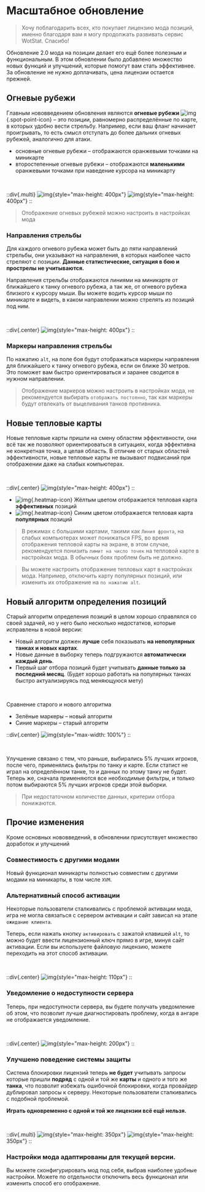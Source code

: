
# Масштабное обновление <SvgoV2Badge class="v2-badge" />

> Хочу поблагодарить всех, кто покупает лицензию мода позиций, именно благодаря вам я могу продолжать развивать сервис WotStat. Спасибо!

Обновление 2.0 мода на позиции делает его ещё более полезным и функциональным. В этом обновлении было добавлено множество новых функций и улучшений, которые помогут вам стать эффективнее. За обновление не нужно доплачивать, цена лицензии остается прежней. 

## Огневые рубежи
Главным нововведением обновления являются **огневые рубежи** ![img](/content/wn2/spotPoint.png){.spot-point-icon} – это позиции, равномерно распределённые по карте, в которых удобно вести стрельбу.
Например, если ваш фланг начинает проигрывать, то есть смысл отступать до более дальних огневых рубежей, аналогично для атаки.

- основные огневые рубежи – отображаются оранжевыми точками на миникарте
- второстепенные огневые рубежи – отображаются **маленькими** оранжевыми точками при наведение курсора на миникарту

<br/>

::div{.multi}
![img](/content/wn2/spotPointsMain.png){style="max-height: 400px"}
![img](/content/wn2/spotPointsCursor.png){style="max-height: 400px"}
::

> Отображение огневых рубежей можно настроить в настройках мода

### Направления стрельбы

Для каждого огневого рубежа может быть до пяти направлений стрельбы, они указывают на направления, в которых наиболее часто стреляют с позиции. **Данные статистические, ситуация в бою и прострелы не учитываются.**

Направления стрельбы отображаются линиями на миникарте от ближайшего к танку огневого рубежа, а так же, от огневого рубежа близкого к курсору мыши.
Вы можете водить курсор мыши по миникарте и видеть, в каком направлении можно стрелять из позиций под ним.

<br/>

::div{.center}
![img](/content/wn2/spotDirections.png){style="max-height: 400px"}
::


### Маркеры направления стрельбы
По нажатию `alt`, на поле боя будут отображаться маркеры направления для ближайшего к танку огневого рубежа, если он ближе 30 метров. Это поможет вам быстро ориентироваться и заранее сводится в нужном направлении.

> Отображение маркеров можно настроить в настройках мода, не рекомендуется выбирать `отображать постоянно`, так как маркеры будут отвлекать от выцеливания танков противника.

## Новые тепловые карты

Новые тепловые карты пришли на смену областям эффективности, они всё так же позволяют ориентироваться в ситуациях, когда эффективна не конкретная точка, а целая область. В отличие от старых областей эффективности, новые тепловые карты не вызывают подвисаний при отображении даже на слабых компьютерах. 


<br/>

::div{.center}
![img](/content/wn2/areaChanges.png){style="max-height: 400px"}
::

- ![img](/content/wn2/heatmapE.png){.heatmap-icon} Жёлтым цветом отображается тепловая карта **эффективных** позиций
- ![img](/content/wn2/heatmapP.png){.heatmap-icon} Синим цветом отображается тепловая карта **популярных** позиций

> В режимах с большими картами, такими как `Линия фронта`, на слабых компьютерах может понижаться FPS, во время отображения тепловой карты на экране, в этом случае, рекомендуется понизить `лимит на число точек` на тепловой карте в настройках мода. В обычных боях проблем быть не должно.

> Вы можете настроить отображение тепловых карт в настройках мода. Например, отключить карту популярных позиций, или изменить их отображение на `по нажатию alt`.

## Новый алгоритм определения позиций
Старый алгоритм определения позиций в целом хорошо справлялся со своей задачей, но у него было несколько недостатков, которые исправлены в новой версии:
- Новый алгоритм должен **лучше** себя показывать **на непопулярных танках и новых картах**. 
- Новые данные в выборку теперь подгружаются **автоматически каждый день**.
- Первый шаг отбора позиций будет учитывать **данные только за последний месяц**. (Будет хорошо работать на популярных танках быстро актуализируясь под меняющуюся мету)

<br/>

Сравнение старого и нового алгоритма
- Зелёные маркеры – новый алгоритм
- Синие маркеры – старый алгоритм

::div{.center}
![img](/content/wn2/pos.png){style="max-width: 100%"}
::

<br/>

Улучшение связано с тем, что раньше, выбирались 5% лучших игроков, после чего, применялись фильтры по танку и карте. Если статист не играл на определённом танке, то и данных по этому танку не будет. Теперь же, сначала применяются все необходимые фильтры, и только потом выбираются 5% лучших игроков среди этой выборки.
> При недостаточном количестве данных, критерии отбора понижаются.

## Прочие изменения
Кроме основных нововведений, в обновлении присутствует множество доработок и улучшений

### Совместимость с другими модами
Новый функционал миникарты полностью совместим с другими модами на миникарты, в том числе `XVM`.

### Альтернативный способ активации
Некоторые пользователи сталкивались с проблемой активации мода, игра не могла связаться с сервером активации и сайт зависал на этапе `ожидание клиента`. 

Теперь, если нажать кнопку `активировать` с зажатой клавишей `alt`, то можно будет ввести лицензионный ключ прямо в игре, минуя сайт активации. Если вы используете файловую лицензию, можете переходить на этот способ активации.

<br/>

::div{.center}
![img](/content/wn2/alternativeActivation.png){style="max-height: 110px"}
::

### Уведомление о недоступности сервера
Теперь, при недоступности сервера, вы будете получать уведомление об этом, что позволит лучше диагностировать проблему, когда в ангаре не отображается уведомление.

<br/>

::div{.center}
![img](/content/wn2/notificationServerError.png){style="max-height: 200px"}
::

### Улучшено поведение системы защиты
Система блокировки лицензий теперь **не будет** учитывать запросы которые пришли **подряд** с одной и той же **карты** и одного и того же **танка**, что позволит избежать ошибочной блокировки, когда провайдер дублировал запросы к серверу. Некоторые пользователи сталкивались с подобной проблемой.

**Играть одновременно с одной и той же лицензии всё ещё нельзя.**

<br/>

::div{.multi}
![img](/content/wn2/allow.png){style="max-height: 350px"}
![img](/content/wn2/disallow.png){style="max-height: 350px"}
::

### Настройки мода адаптированы для текущей версии. 
Вы можете сконфигурировать мод под себя, выбрав наиболее удобные настройки. Можете по отдельности отключить весь функционал или изменить способ его отображение.
